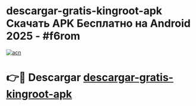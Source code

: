 # descargar-gratis-kingroot-apk Скачать APK Бесплатно на Android 2025 - #f6rom

[![acn](https://github.com/user-attachments/assets/0f9c940e-d8b0-45ae-aac7-cd30a18b3e1c)](https://apps.freeplayer.one?title=descargar-gratis-kingroot-apk&ref=9RF)

# 👉🔴 Descargar [descargar-gratis-kingroot-apk](https://apps.freeplayer.one?title=descargar-gratis-kingroot-apk&ref=9RF)